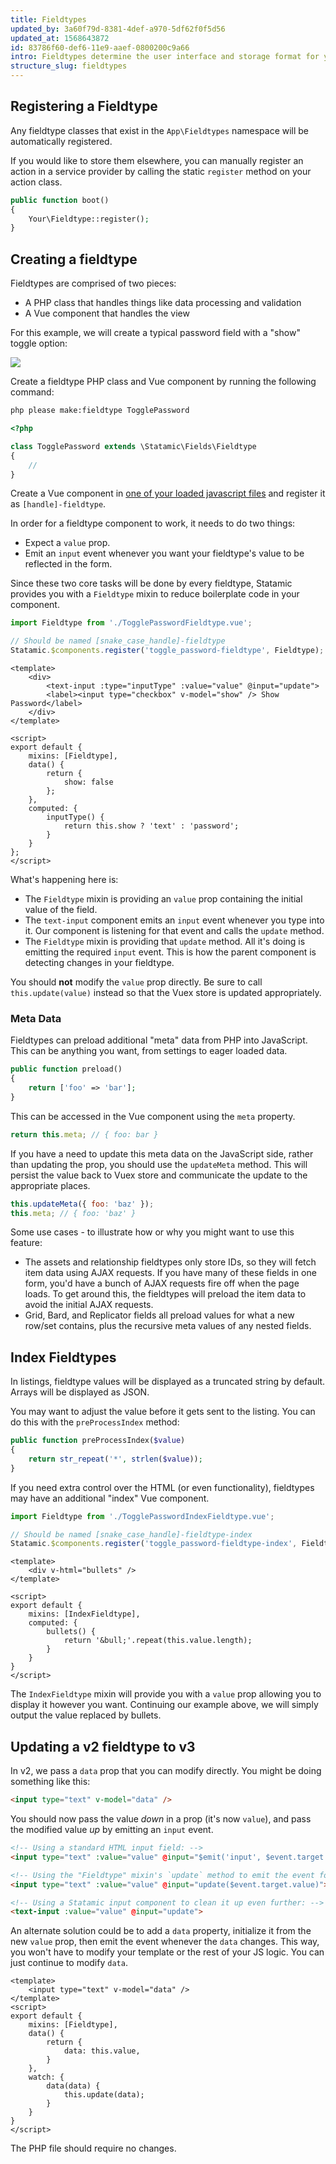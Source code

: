 ```yaml
---
title: Fieldtypes
updated_by: 3a60f79d-8381-4def-a970-5df62f0f5d56
updated_at: 1568643872
id: 83786f60-def6-11e9-aaef-0800200c9a66
intro: Fieldtypes determine the user interface and storage format for your [fields](/fields). Statamic includes 40+ fieldtypes to help you tailor the perfect intuitive experience for your authors.
structure_slug: fieldtypes
---
```


## Registering a Fieldtype

Any fieldtype classes that exist in the `App\Fieldtypes` namespace will be automatically registered.

If you would like to store them elsewhere, you can manually register an action in a service provider by calling the static `register` method on your action class.

``` php
public function boot()
{
    Your\Fieldtype::register();
}
```

## Creating a fieldtype

Fieldtypes are comprised of two pieces:

  - A PHP class that handles things like data processing and validation
  - A Vue component that handles the view

For this example, we will create a typical password field with a "show" toggle option:

![](https://docs.statamic.com/assets/examples/password-fieldtype.gif)

Create a fieldtype PHP class and Vue component by running the following command:

``` bash
php please make:fieldtype TogglePassword
```

``` php
<?php

class TogglePassword extends \Statamic\Fields\Fieldtype
{
    //
}
```

Create a Vue component in [one of your loaded javascript files](/guide/extending/addons.html#assets-css-stylesheets-and-javascript) and register it as `[handle]-fieldtype`.

In order for a fieldtype component to work, it needs to do two things:
- Expect a `value` prop.
- Emit an `input` event whenever you want your fieldtype's value to be reflected in the form.

Since these two core tasks will be done by every fieldtype, Statamic provides you with a `Fieldtype` mixin to reduce boilerplate code in your component.

``` js
import Fieldtype from './TogglePasswordFieldtype.vue';

// Should be named [snake_case_handle]-fieldtype
Statamic.$components.register('toggle_password-fieldtype', Fieldtype);
```

``` vue
<template>
    <div>
        <text-input :type="inputType" :value="value" @input="update">
        <label><input type="checkbox" v-model="show" /> Show Password</label>
    </div>
</template>

<script>
export default {
    mixins: [Fieldtype],
    data() {
        return {
            show: false
        };
    },
    computed: {
        inputType() {
            return this.show ? 'text' : 'password';
        }
    }
};
</script>
```

What's happening here is:
- The `Fieldtype` mixin is providing an `value` prop containing the initial value of the field.
- The `text-input` component emits an `input` event whenever you type into it. Our component is listening for that event and calls the `update` method.
- The `Fieldtype` mixin is providing that `update` method. All it's doing is emitting the required `input` event. This is how the parent component is detecting changes in your fieldtype.

You should **not** modify the `value` prop directly. Be sure to call `this.update(value)` instead so that the Vuex store is updated appropriately.

### Meta Data

Fieldtypes can preload additional "meta" data from PHP into JavaScript. This can be anything you want, from settings to eager loaded data.

``` php
public function preload()
{
    return ['foo' => 'bar'];
}
```

This can be accessed in the Vue component using the `meta` property.

``` js
return this.meta; // { foo: bar }
```

If you have a need to update this meta data on the JavaScript side, rather than updating the prop, you should use the `updateMeta` method. This will persist the value back to Vuex store and communicate the update to the appropriate places.

``` js
this.updateMeta({ foo: 'baz' });
this.meta; // { foo: 'baz' }
```

Some use cases - to illustrate how or why you might want to use this feature:

- The assets and relationship fieldtypes only store IDs, so they will fetch item data using AJAX requests. If you have many of these fields in one form, you'd have a bunch of AJAX requests fire off when the page loads.
  To get around this, the fieldtypes will preload the item data to avoid the initial AJAX requests.
- Grid, Bard, and Replicator fields all preload values for what a new row/set contains, plus the recursive meta values of any nested fields.

## Index Fieldtypes

In listings, fieldtype values will be displayed as a truncated string by default. Arrays will be displayed as JSON.

You may want to adjust the value before it gets sent to the listing. You can do this with the `preProcessIndex` method:

``` php
public function preProcessIndex($value)
{
    return str_repeat('*', strlen($value));
}
```

If you need extra control over the HTML (or even functionality), fieldtypes may have an additional "index" Vue component.


``` js
import Fieldtype from './TogglePasswordIndexFieldtype.vue';

// Should be named [snake_case_handle]-fieldtype-index
Statamic.$components.register('toggle_password-fieldtype-index', Fieldtype);
```

``` vue
<template>
    <div v-html="bullets" />
</template>

<script>
export default {
    mixins: [IndexFieldtype],
    computed: {
        bullets() {
            return '&bull;'.repeat(this.value.length);
        }
    }
}
</script>
```

The `IndexFieldtype` mixin will provide you with a `value` prop allowing you to display it however you want. Continuing our example above, we will simply output the value replaced by bullets.


## Updating a v2 fieldtype to v3

In v2, we pass a `data` prop that you can modify directly. You might be doing something like this:

``` html
<input type="text" v-model="data" />
```

You should now pass the value _down_ in a prop (it's now `value`), and pass the modified value _up_ by emitting an `input` event.

``` html
<!-- Using a standard HTML input field: -->
<input type="text" :value="value" @input="$emit('input', $event.target.value)">

<!-- Using the "Fieldtype" mixin's `update` method to emit the event for you: -->
<input type="text" :value="value" @input="update($event.target.value)">

<!-- Using a Statamic input component to clean it up even further: -->
<text-input :value="value" @input="update">
```

An alternate solution could be to add a `data` property, initialize it from the new `value` prop, then emit the event whenever the `data` changes. This way, you won't have to modify your template or the rest of your JS logic. You can just continue to modify `data`.

``` vue
<template>
    <input type="text" v-model="data" />
</template>
<script>
export default {
    mixins: [Fieldtype],
    data() {
        return {
            data: this.value,
        }
    },
    watch: {
        data(data) {
            this.update(data);
        }
    }
}
</script>
```

The PHP file should require no changes.
